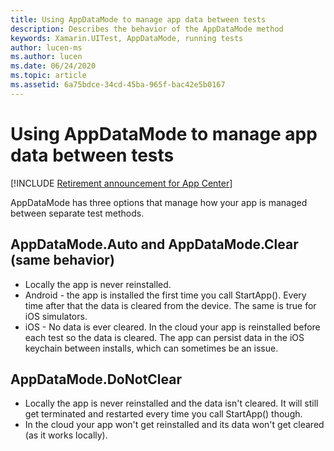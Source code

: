 ```yaml
---
title: Using AppDataMode to manage app data between tests
description: Describes the behavior of the AppDataMode method
keywords: Xamarin.UITest, AppDataMode, running tests
author: lucen-ms
ms.author: lucen
ms.date: 06/24/2020
ms.topic: article
ms.assetid: 6a75bdce-34cd-45ba-965f-bac42e5b0167
---
```


# Using AppDataMode to manage app data between tests
[!INCLUDE [Retirement announcement for App Center](~/includes/retirement.md)]

AppDataMode has three options that manage how your app is managed between separate test methods.

## AppDataMode.Auto and AppDataMode.Clear (same behavior)
- Locally the app is never reinstalled.
- Android - the app is installed the first time you call StartApp(). Every time after that the data is cleared from the device. The same is true for iOS simulators.
- iOS - No data is ever cleared. In the cloud your app is reinstalled before each test so the data is cleared. The app can persist data in the iOS keychain between installs, which can sometimes be an issue.

## AppDataMode.DoNotClear
- Locally the app is never reinstalled and the data isn't cleared. It will still get terminated and restarted every time you call StartApp() though.
- In the cloud your app won't get reinstalled and its data won't get cleared (as it works locally).